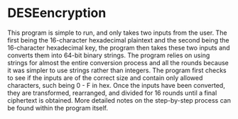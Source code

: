 # DESEencryption
This program is simple to run, and only takes two inputs from the user. The first being the 16-character hexadecimal plaintext and the second being the 16-character hexadecimal key, the program then takes these two inputs and converts them into 64-bit binary strings. The program relies on using strings for almost the entire conversion process and all the rounds because it was simpler to use strings rather than integers. The program first checks to see if the inputs are of the correct size and contain only allowed characters, such being 0 - F in hex. Once the inputs have been converted, they are transformed, rearranged, and divided for 16 rounds until a final ciphertext is obtained. More detailed notes on the step-by-step process can be found within the program itself.
